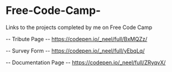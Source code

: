 # Free-Code-Camp-

Links to the projects completed by me on Free Code Camp

-- Tribute Page --
https://codepen.io/_neel/full/BxMQZz/

-- Survey Form --
https://codepen.io/_neel/full/yEbqLq/

-- Documentation Page --
https://codepen.io/_neel/full/ZRyqvX/
